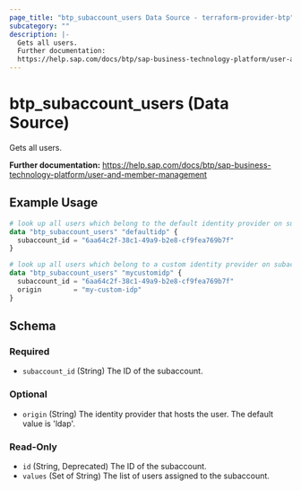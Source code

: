```yaml
---
page_title: "btp_subaccount_users Data Source - terraform-provider-btp"
subcategory: ""
description: |-
  Gets all users.
  Further documentation:
  https://help.sap.com/docs/btp/sap-business-technology-platform/user-and-member-management
---
```


# btp_subaccount_users (Data Source)

Gets all users.

__Further documentation:__
<https://help.sap.com/docs/btp/sap-business-technology-platform/user-and-member-management>

## Example Usage

```terraform
# look up all users which belong to the default identity provider on subaccount level
data "btp_subaccount_users" "defaultidp" {
  subaccount_id = "6aa64c2f-38c1-49a9-b2e8-cf9fea769b7f"
}

# look up all users which belong to a custom identity provider on subaccount level
data "btp_subaccount_users" "mycustomidp" {
  subaccount_id = "6aa64c2f-38c1-49a9-b2e8-cf9fea769b7f"
  origin        = "my-custom-idp"
}
```

<!-- schema generated by tfplugindocs -->
## Schema

### Required

- `subaccount_id` (String) The ID of the subaccount.

### Optional

- `origin` (String) The identity provider that hosts the user. The default value is 'ldap'.

### Read-Only

- `id` (String, Deprecated) The ID of the subaccount.
- `values` (Set of String) The list of users assigned to the subaccount.